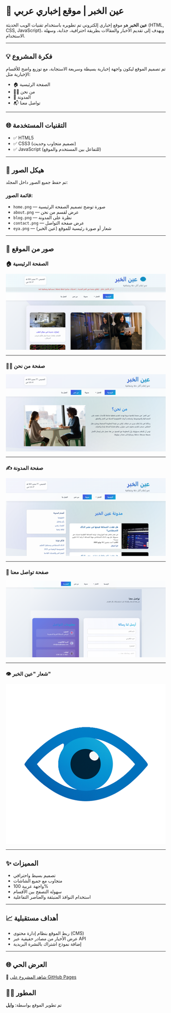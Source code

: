 # 📰 عين الخبر | موقع إخباري عربي

**عين الخبر** هو موقع إخباري إلكتروني تم تطويره باستخدام تقنيات الويب الحديثة (HTML, CSS, JavaScript)، ويهدف إلى تقديم الأخبار والمقالات بطريقة احترافية، جذابة، وسهلة الاستخدام.

---

## 💡 فكرة المشروع

تم تصميم الموقع ليكون واجهة إخبارية بسيطة وسريعة الاستجابة، مع توزيع واضح للأقسام الإخبارية مثل:
- 🏠 الصفحة الرئيسية
- 🧑‍💼 من نحن
- 📝 المدونة
- 📬 تواصل معنا

---

## 🌐 التقنيات المستخدمة

- ✅ HTML5  
- ✅ CSS3 (تصميم متجاوب وحديث)  
- ✅ JavaScript (للتفاعل بين المستخدم والموقع)

---

## 📂 هيكل الصور

تم حفظ جميع الصور داخل المجلد:


### قائمة الصور:
- `home.png` — صورة توضح تصميم الصفحة الرئيسية  
- `about.png` — عرض لقسم من نحن  
- `blog.png` — نظرة على المدونة  
- `contact.png` — عرض صفحة التواصل  
- `eya.png` — شعار أو صورة رئيسية للموقع (عين الخبر)

---

## 📸 صور من الموقع

### 🏠 الصفحة الرئيسية  
![home](assets/img/home.png)

---

### 👨‍💼 صفحة من نحن  
![about](assets/img/about.png)

---

### ✍️ صفحة المدونة  
![blog](assets/img/blog.png)

---

### 📩 صفحة تواصل معنا  
![contact](assets/img/contact.png)

---

### 👁️ شعار "عين الخبر"  
![eya](assets/img/eya.png)

---

## ✨ المميزات

- تصميم بسيط واحترافي  
- متجاوب مع جميع الشاشات  
- واجهة عربية 100%  
- سهولة التصفح بين الأقسام  
- استخدام النوافذ المنبثقة والعناصر التفاعلية

---

## 📈 أهداف مستقبلية

- ربط الموقع بنظام إدارة محتوى (CMS)  
- عرض الأخبار من مصادر حقيقية عبر API  
- إضافة نموذج اشتراك بالنشرة البريدية

---
## 🌐 العرض الحي

📡 [شاهد المشروع على GitHub Pages](https://USERNAME.github.io/skillup/)


## 🧑‍💻 المطور

تم تطوير الموقع بواسطة: **وايل**
